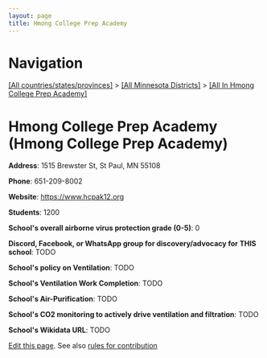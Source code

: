 ```yaml
---
layout: page
title: Hmong College Prep Academy
---
```

# Navigation

[[All countries/states/provinces]](../../..) > [[All Minnesota Districts]](../..) > [[All In Hmong College Prep Academy]](..)

# Hmong College Prep Academy (Hmong College Prep Academy)

**Address**: 1515 Brewster St, St Paul, MN 55108

**Phone**: 651-209-8002

**Website**: <https://www.hcpak12.org>

**Students**: 1200

**School's overall airborne virus protection grade (0-5)**: 0

**Discord, Facebook, or WhatsApp group for discovery/advocacy for THIS school**: TODO

**School's policy on Ventilation**: TODO

**School's Ventilation Work Completion**: TODO

**School's Air-Purification**: TODO

**School's CO2 monitoring to actively drive ventilation and filtration**: TODO

**School's Wikidata URL**: TODO


[Edit this page](https://github.com/ventilate-schools/MN/edit/main/./Hmong_College_Prep_Academy/Hmong_College_Prep_Academy.md). See also [rules for contribution](../../../contribution-rules/)